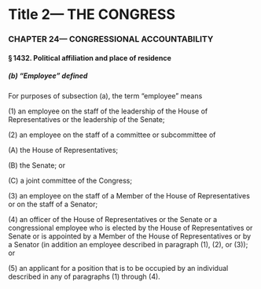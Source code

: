 
# Title 2— THE CONGRESS
### CHAPTER 24— CONGRESSIONAL ACCOUNTABILITY
#### § 1432. Political affiliation and place of residence
##### (b) “Employee” defined

For purposes of subsection (a), the term “employee” means

(1) an employee on the staff of the leadership of the House of Representatives or the leadership of the Senate;

(2) an employee on the staff of a committee or subcommittee of

(A) the House of Representatives;

(B) the Senate; or

(C) a joint committee of the Congress;

(3) an employee on the staff of a Member of the House of Representatives or on the staff of a Senator;

(4) an officer of the House of Representatives or the Senate or a congressional employee who is elected by the House of Representatives or Senate or is appointed by a Member of the House of Representatives or by a Senator (in addition an employee described in paragraph (1), (2), or (3)); or

(5) an applicant for a position that is to be occupied by an individual described in any of paragraphs (1) through (4).
